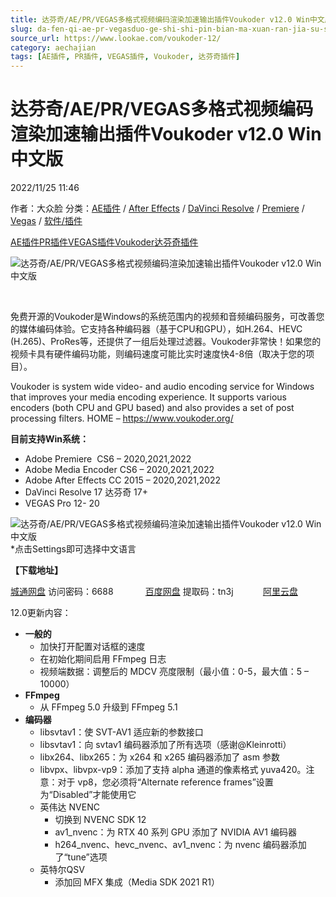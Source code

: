 ```yaml
---
title: 达芬奇/AE/PR/VEGAS多格式视频编码渲染加速输出插件Voukoder v12.0 Win中文版
slug: da-fen-qi-ae-pr-vegasduo-ge-shi-shi-pin-bian-ma-xuan-ran-jia-su-shu-chu-cha-jian-voukoder-v12-0-winzhong-wen-ban
source_url: https://www.lookae.com/voukoder-12/
category: aechajian
tags: [AE插件, PR插件, VEGAS插件, Voukoder, 达芬奇插件]
---
```

# 达芬奇/AE/PR/VEGAS多格式视频编码渲染加速输出插件Voukoder v12.0 Win中文版

2022/11/25 11:46

作者：大众脸
分类：[AE插件](https://www.lookae.com/after-effects/aechajian/) / [After Effects](https://www.lookae.com/after-effects/) / [DaVinci Resolve](https://www.lookae.com/qitarjcj/resolvezy/) / [Premiere](https://www.lookae.com/qitarjcj/premierezy/) / [Vegas](https://www.lookae.com/qitarjcj/vegaszy/) / [软件/插件](https://www.lookae.com/qitarjcj/)

[AE插件](https://www.lookae.com/tag/ae%e6%8f%92%e4%bb%b6/)[PR插件](https://www.lookae.com/tag/pr%e6%8f%92%e4%bb%b6/)[VEGAS插件](https://www.lookae.com/tag/vegas%e6%8f%92%e4%bb%b6/)[Voukoder](https://www.lookae.com/tag/voukoder/)[达芬奇插件](https://www.lookae.com/tag/%e8%be%be%e8%8a%ac%e5%a5%87%e6%8f%92%e4%bb%b6/)

![达芬奇/AE/PR/VEGAS多格式视频编码渲染加速输出插件Voukoder v12.0 Win中文版](https://www.lookae.com/wp-content/uploads/2021/07/Voukoder-9.jpg "达芬奇/AE/PR/VEGAS多格式视频编码渲染加速输出插件Voukoder v12.0 Win中文版-LookAE.com")

[﻿﻿﻿](https://cloud.video.taobao.com//play/u/705956171/p/1/e/6/t/1/297172470493.mp4)

免费开源的Voukoder是Windows的系统范围内的视频和音频编码服务，可改善您的媒体编码体验。它支持各种编码器（基于CPU和GPU），如H.264、HEVC (H.265)、ProRes等，还提供了一组后处理过滤器。Voukoder非常快！如果您的视频卡具有硬件编码功能，则编码速度可能比实时速度快4-8倍（取决于您的项目）。

Voukoder is system wide video- and audio encoding service for Windows that improves your media encoding experience. It supports various encoders (both CPU and GPU based) and also provides a set of post processing filters. HOME – https://www.voukoder.org/

**目前支持Win系统：**

* Adobe Premiere  CS6 – 2020,2021,2022
* Adobe Media Encoder CS6 – 2020,2021,2022
* Adobe After Effects CC 2015 – 2020,2021,2022
* DaVinci Resolve 17 达芬奇 17+
* VEGAS Pro 12- 20

![达芬奇/AE/PR/VEGAS多格式视频编码渲染加速输出插件Voukoder v12.0 Win中文版](https://img.alicdn.com/imgextra/i2/705956171/O1CN01FON1oO1vSMtet5cMA_!!705956171.png "达芬奇/AE/PR/VEGAS多格式视频编码渲染加速输出插件Voukoder v12.0 Win中文版-LookAE.com")  
\*点击Settings即可选择中文语言

**【下载地址】**

[城通网盘](https://url70.ctfile.com/f/2827370-733206451-678829?p=4431) 访问密码：6688             [百度网盘](https://pan.baidu.com/s/1FpPztwGTGCBBk4R_1K3-nw?pwd=tn3j) 提取码：tn3j            [阿里云盘](https://www.aliyundrive.com/s/eNzTMcP4M9t)

12.0更新内容：

* **一般的**
  + 加快打开配置对话框的速度
  + 在初始化期间启用 FFmpeg 日志
  + 视频端数据：调整后的 MDCV 亮度限制（最小值：0-5，最大值：5 – 10000）
* **FFmpeg**
  + 从 FFmpeg 5.0 升级到 FFmpeg 5.1
* **编码器**
  + libsvtav1：使 SVT-AV1 适应新的参数接口
  + libsvtav1：向 svtav1 编码器添加了所有选项（感谢@Kleinrotti）
  + libx264、libx265：为 x264 和 x265 编码器添加了 asm 参数
  + libvpx、libvpx-vp9：添加了支持 alpha 通道的像素格式 yuva420。注意：对于 vp8，您必须将“Alternate reference frames”设置为“Disabled”才能使用它
  + 英伟达 NVENC
    - 切换到 NVENC SDK 12
    - av1\_nvenc：为 RTX 40 系列 GPU 添加了 NVIDIA AV1 编码器
    - h264\_nvenc、hevc\_nvenc、av1\_nvenc：为 nvenc 编码器添加了“tune”选项
  + 英特尔QSV
    - 添加回 MFX 集成（Media SDK 2021 R1）
